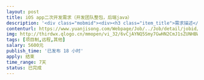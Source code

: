 ```yaml
---                
layout: post       
title: iOS app二次开发需求（开发团队整包，后端java）           
description: '<div class="mobmid"><div><h3 class="item_title">需求描述</h3><p>一、需求描述：<br/>iOS app二次开发需求（开发团队整包，后端java），有源码和服务器。<br/> <br/>IOS  app  界面改动  以及配套的  JAVA 网站后台功能细节改动。<br/> <br/>需求JAVA网站后台  和熟悉  IOS   Object-c  的团队<br/>二、合作方式：<br/>项目制，远程开发，价格时间可谈。</p></div><!--info end--></div>'     
contenturl: https://www.yuanjisong.com/Webpage/Job/../Job/detail/jobid/101499      
img: http://thirdwx.qlogo.cn/mmopen/vi_32/6vCjAYNQ5Smy7GwHN2CmJ1sZUNHBWjTZzFbWl7jIicO7BEL26aH4D7ChAWxlcARhxs8juBIJSyAiaEgQQ9OxicMtA/132             
tags: [项目制,远程,其他]            
salary: 5600元          
publish_time: '已发布 18 小时'         
apply: 结束                   
time_range: 7天              
status: 已完成                  
---                 
```


